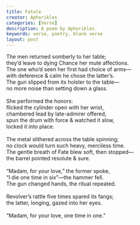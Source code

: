 ```yaml
---
title: Fatale
creator: Aphorikles
categories: [Verse]
description: A poem by Aphorikles.
keywords: verse, poetry, blank verse
layout: post
---
```

<p class="hanging">
  The men returned somberly to her table;<br>
  they’d leave to dying Chance her mute affections.<br>
  The one who’d seen her first had choice of arms—<br>
  with deference & calm he chose the latter’s.<br>
  The gun slipped from its holster to the table—<br>
  no more noise than setting down a glass.<br>
  <br>
  She performed the honors:<br>
  flicked the cylinder open with her wrist,<br>
  chambered lead by late-admirer offered,<br>
  spun the drum with force & watched it slow,<br>
  locked it into place.<br>
  <br>
  The metal slithered across the table spinning;<br>
  no clock would turn such heavy, merciless time.<br>
  The gentle breath of Fate blew soft, then stopped—<br>
  the barrel pointed resolute & sure.<br>
  <br>
  “Madam, for your love,” the former spoke,<br>
  “I die one time in six”—the hammer fell.<br>
  The gun changed hands, the ritual repeated.<br>
  <br>
  Revolver’s rattle five times spared its fangs;<br>
  the latter, longing, gazed into her eyes.<br>
  <br>
  “Madam, for your love, one time in one.”<br>
</p>
